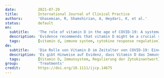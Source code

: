 ```yaml
---
date:          2021-07-29
title:         International Journal of Clinical Practice
authors:       'Ghasemian, R, Shamshirian, A, Heydari, K, et al.'
status:        default
en:
  subtitle:    'The role of vitamin D in the age of COVID-19: A systematic review and meta-analysis'
  description: 'Evidence recommends that vitamin D might be a crucial supportive agent for the immune system, mainly in cytokine response regulation against COVID-19. Hence, we carried out a systematic review and meta-analysis in order to maximise the use of everything that exists about the role of vitamin D in the COVID-19. A systematic search was performed in PubMed, Scopus, Embase and Web of Science up to December 18, 2020. Studies focused on the role of vitamin D in confirmed COVID-19 patients were entered into the systematic review. Twenty-three studies containing 11 901 participants entered into the meta-analysis. The meta-analysis indicated that 41% of COVID-19 patients were suffering from vitamin D deficiency, and in 42% of patients, levels of vitamin D were insufficient. The serum 25-hydroxyvitamin D concentration was 20.3 ng/mL among all COVID-19 patients. The odds of getting infected with SARS-CoV-2 are 3.3 times higher among individuals with vitamin D deficiency. The chance of developing severe COVID-19 is about five times higher in patients with vitamin D deficiency. There is no significant association between vitamin D status and higher mortality rates. This study found that most of the COVID-19 patients were suffering from vitamin D deficiency/insufficiency. Also, there is about three times higher chance of getting infected with SARS-CoV-2 among vitamin-D-deficient individuals and about five times higher probability of developing the severe disease in vitamin-D-deficient patients. Vitamin D deficiency showed no significant association with mortality rates in this population.'
  tags:        [vitamin d, immune system, cytokine response regulation]
de:
  subtitle:    'Die Rolle von Vitamin D im Zeitalter von COVID-19: Eine systematische Überprüfung und Meta-Analyse'
  description: 'Es gibt Hinweise auf Evidenz, dass Vitamin D das Immunsystem entscheidend unterstützen könnte, vor allem bei der Regulierung der Zytokinreaktion gegen COVID-19. Daher haben wir eine systematische Überprüfung und Meta-Analyse durchgeführt, um alles, was es über die Rolle von Vitamin D bei COVID-19 gibt, bestmöglich zu nutzen. Es wurde eine systematische Suche in PubMed, Scopus, Embase und Web of Science bis zum 18. Dezember 2020 durchgeführt. Studien, die sich mit der Rolle von Vitamin D bei bestätigten COVID-19-Patienten befassten, wurden in die systematische Überprüfung aufgenommen. Dreiundzwanzig Studien mit 11 901 Teilnehmern wurden in die Meta-Analyse aufgenommen. Die Meta-Analyse ergab, dass 41 % der COVID-19-Patienten an einem Vitamin-D-Mangel litten, und bei 42 % der Patienten war der Vitamin-D-Spiegel unzureichend. Die 25-Hydroxyvitamin-D-Konzentration im Serum betrug bei allen COVID-19-Patienten 20,3 ng/ml. Die Wahrscheinlichkeit, sich mit SARS-CoV-2 zu infizieren, ist bei Personen mit Vitamin-D-Mangel 3,3-mal höher. Die Wahrscheinlichkeit, eine schwere COVID-19-Erkrankung zu entwickeln, ist bei Patienten mit Vitamin-D-Mangel etwa fünfmal so hoch. Es gibt keinen signifikanten Zusammenhang zwischen dem Vitamin-D-Status und einer höheren Sterblichkeitsrate. In dieser Studie wurde festgestellt, dass die meisten COVID-19-Patienten unter Vitamin-D-Mangel litten. Außerdem ist die Wahrscheinlichkeit, sich mit SARS-CoV-2 zu infizieren, bei Personen mit Vitamin-D-Mangel etwa dreimal so hoch und die Wahrscheinlichkeit, eine schwere Krankheit zu entwickeln, bei Patienten mit Vitamin-D-Mangel etwa fünfmal so hoch. Ein signifikanter Zusammenhang zwischen Vitamin-D-Mangel und der Sterblichkeitsrate in dieser Population wurde nicht festgestellt.' 
  tags:        [Vitamin D, Immunsystem, Regulierung der Zytokinantwort]
group:         'Treatments'
credit:        https://doi.org/10.1111/ijcp.14675
---
```

